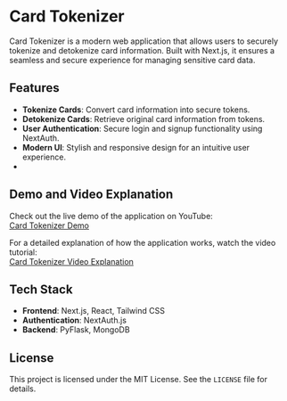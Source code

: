 # Card Tokenizer

Card Tokenizer is a modern web application that allows users to securely tokenize and detokenize card information. Built with Next.js, it ensures a seamless and secure experience for managing sensitive card data.

## Features
- **Tokenize Cards**: Convert card information into secure tokens.
- **Detokenize Cards**: Retrieve original card information from tokens.
- **User Authentication**: Secure login and signup functionality using NextAuth.
- **Modern UI**: Stylish and responsive design for an intuitive user experience.
- 
## Demo and Video Explanation

Check out the live demo of the application on YouTube:  
[Card Tokenizer Demo](https://youtu.be/kB1hjZEnseE)

For a detailed explanation of how the application works, watch the video tutorial:  
[Card Tokenizer Video Explanation](https://youtu.be/SXHOFtXkCPM)

## Tech Stack
- **Frontend**: Next.js, React, Tailwind CSS
- **Authentication**: NextAuth.js
- **Backend**: PyFlask, MongoDB

## License

This project is licensed under the MIT License. See the `LICENSE` file for details.

